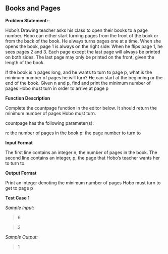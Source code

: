 ## Books and Pages ##

**Problem Statement:-**  

Hobo’s Drawing teacher asks his class to open their books to a page number. 
Hobo can either start turning pages from the front of the book or from the back of the book. 
He always turns pages one at a time. When she opens the book, page 1 is always on the right side: When he flips page 1, he sees pages 2 and 3. 
Each page except the last page will always be printed on both sides. 
The last page may only be printed on the front, given the length of the book. 

If the book is n pages long, and he wants to turn to page p, what is the minimum number of pages he will turn? 
He can start at the beginning or the end of the book. 
Given n and p, find and print the minimum number of pages Hobo must turn in order to arrive at page p

**Function Description**

Complete the countpage function in the editor below. It should return the minimum number of pages Hobo must turn.

countpage has the following parameter(s):

n: the number of pages in the book
p: the page number to turn to

**Input Format**

The first line contains an integer n, the number of pages in the book.
The second line contains an integer, p, the page that Hobo’s teacher wants her to turn to.

**Output Format**

Print an integer denoting the minimum number of pages Hobo must turn to get to page p

**Test Case 1**

*Sample Input:*

> 6

> 2

*Sample Output:*

> 1
